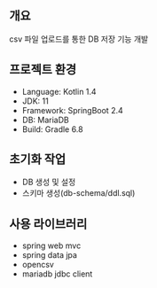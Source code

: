 ## 개요
csv 파일 업로드를 통한 DB 저장 기능 개발

## 프로젝트 환경
- Language: Kotlin 1.4
- JDK: 11
- Framework: SpringBoot 2.4
- DB: MariaDB
- Build: Gradle 6.8

## 초기화 작업
- DB 생성 및 설정
- 스키마 생성(db-schema/ddl.sql)

## 사용 라이브러리
- spring web mvc
- spring data jpa
- opencsv
- mariadb jdbc client